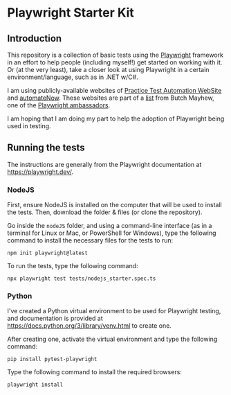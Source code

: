 # Playwright Starter Kit

## Introduction
This repository is a collection of basic tests using the [Playwright](https://playwright.dev) framework in an effort to help people (including myself!) get started on working with it. Or (at the very least), take a closer look at using Playwright in a certain environment/language, such as in .NET w/C#.

I am using publicly-available websites of [Practice Test Automation WebSite](https://practice.expandtesting.com/) and [automateNow](https://practice-automation.com/). These websites are part of a [list](https://github.com/BMayhew/awesome-sites-to-test-on) from Butch Mayhew, one of the [Playwright ambassadors](https://playwright.dev/python/community/ambassadors).

I am hoping that I am doing my part to help the adoption of Playwright being used in testing.

## Running the tests
The instructions are generally from the Playwright documentation at https://playwright.dev/.

### NodeJS
First, ensure NodeJS is installed on the computer that will be used to install the tests. Then, download the folder & files (or clone the repository).

Go inside the `nodeJS` folder, and using a command-line interface (as in a terminal for Linux or Mac, or PowerShell for Windows), type the following command to install the necessary files for the tests to run:
```
npm init playwright@latest
```
To run the tests, type the following command:
```
npx playwright test tests/nodejs_starter.spec.ts
```

### Python
I've created a Python virtual environment to be used for Playwright testing, and documentation is provided at https://docs.python.org/3/library/venv.html to create one.

After creating one, activate the virtual environment and type the following command:
```
pip install pytest-playwright
```
Type the following command to install the required browsers:
```
playwright install
```
